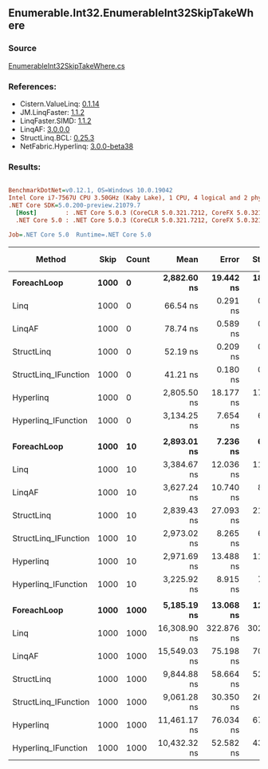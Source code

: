 ﻿## Enumerable.Int32.EnumerableInt32SkipTakeWhere

### Source
[EnumerableInt32SkipTakeWhere.cs](../LinqBenchmarks/Enumerable/Int32/EnumerableInt32SkipTakeWhere.cs)

### References:
- Cistern.ValueLinq: [0.1.14](https://www.nuget.org/packages/Cistern.ValueLinq/0.1.14)
- JM.LinqFaster: [1.1.2](https://www.nuget.org/packages/JM.LinqFaster/1.1.2)
- LinqFaster.SIMD: [1.1.2](https://www.nuget.org/packages/LinqFaster.SIMD/1.0.3)
- LinqAF: [3.0.0.0](https://www.nuget.org/packages/LinqAF/3.0.0.0)
- StructLinq.BCL: [0.25.3](https://www.nuget.org/packages/StructLinq.BCL/0.25.3)
- NetFabric.Hyperlinq: [3.0.0-beta38](https://www.nuget.org/packages/NetFabric.Hyperlinq/3.0.0-beta38)

### Results:
``` ini

BenchmarkDotNet=v0.12.1, OS=Windows 10.0.19042
Intel Core i7-7567U CPU 3.50GHz (Kaby Lake), 1 CPU, 4 logical and 2 physical cores
.NET Core SDK=5.0.200-preview.21079.7
  [Host]        : .NET Core 5.0.3 (CoreCLR 5.0.321.7212, CoreFX 5.0.321.7212), X64 RyuJIT
  .NET Core 5.0 : .NET Core 5.0.3 (CoreCLR 5.0.321.7212, CoreFX 5.0.321.7212), X64 RyuJIT

Job=.NET Core 5.0  Runtime=.NET Core 5.0  

```
|               Method | Skip | Count |         Mean |      Error |     StdDev | Ratio | RatioSD |  Gen 0 | Gen 1 | Gen 2 | Allocated |
|--------------------- |----- |------ |-------------:|-----------:|-----------:|------:|--------:|-------:|------:|------:|----------:|
|          **ForeachLoop** | **1000** |     **0** |  **2,882.60 ns** |  **19.442 ns** |  **18.186 ns** |  **1.00** |    **0.00** | **0.0191** |     **-** |     **-** |      **40 B** |
|                 Linq | 1000 |     0 |     66.54 ns |   0.291 ns |   0.243 ns |  0.02 |    0.00 | 0.0535 |     - |     - |     112 B |
|               LinqAF | 1000 |     0 |     78.74 ns |   0.589 ns |   0.522 ns |  0.03 |    0.00 |      - |     - |     - |         - |
|           StructLinq | 1000 |     0 |     52.19 ns |   0.209 ns |   0.164 ns |  0.02 |    0.00 | 0.0612 |     - |     - |     128 B |
| StructLinq_IFunction | 1000 |     0 |     41.21 ns |   0.180 ns |   0.160 ns |  0.01 |    0.00 | 0.0191 |     - |     - |      40 B |
|            Hyperlinq | 1000 |     0 |  2,805.50 ns |  18.177 ns |  17.003 ns |  0.97 |    0.01 | 0.0191 |     - |     - |      40 B |
|  Hyperlinq_IFunction | 1000 |     0 |  3,134.25 ns |   7.654 ns |   6.785 ns |  1.09 |    0.01 | 0.0191 |     - |     - |      40 B |
|                      |      |       |              |            |            |       |         |        |       |       |           |
|          **ForeachLoop** | **1000** |    **10** |  **2,893.01 ns** |   **7.236 ns** |   **6.769 ns** |  **1.00** |    **0.00** | **0.0191** |     **-** |     **-** |      **40 B** |
|                 Linq | 1000 |    10 |  3,384.67 ns |  12.036 ns |  11.259 ns |  1.17 |    0.00 | 0.0992 |     - |     - |     208 B |
|               LinqAF | 1000 |    10 |  3,627.24 ns |  10.740 ns |   8.968 ns |  1.25 |    0.00 | 0.0191 |     - |     - |      40 B |
|           StructLinq | 1000 |    10 |  2,839.43 ns |  27.093 ns |  21.152 ns |  0.98 |    0.01 | 0.0610 |     - |     - |     128 B |
| StructLinq_IFunction | 1000 |    10 |  2,973.02 ns |   8.265 ns |   6.902 ns |  1.03 |    0.00 | 0.0191 |     - |     - |      40 B |
|            Hyperlinq | 1000 |    10 |  2,971.69 ns |  13.488 ns |  11.957 ns |  1.03 |    0.00 | 0.0191 |     - |     - |      40 B |
|  Hyperlinq_IFunction | 1000 |    10 |  3,225.92 ns |   8.915 ns |   7.903 ns |  1.12 |    0.00 | 0.0191 |     - |     - |      40 B |
|                      |      |       |              |            |            |       |         |        |       |       |           |
|          **ForeachLoop** | **1000** |  **1000** |  **5,185.19 ns** |  **13.068 ns** |  **12.224 ns** |  **1.00** |    **0.00** | **0.0153** |     **-** |     **-** |      **40 B** |
|                 Linq | 1000 |  1000 | 16,308.90 ns | 322.876 ns | 302.018 ns |  3.15 |    0.06 | 0.0916 |     - |     - |     208 B |
|               LinqAF | 1000 |  1000 | 15,549.03 ns |  75.198 ns |  70.341 ns |  3.00 |    0.02 |      - |     - |     - |      40 B |
|           StructLinq | 1000 |  1000 |  9,844.88 ns |  58.664 ns |  52.004 ns |  1.90 |    0.01 | 0.0610 |     - |     - |     128 B |
| StructLinq_IFunction | 1000 |  1000 |  9,061.28 ns |  30.350 ns |  26.905 ns |  1.75 |    0.01 | 0.0153 |     - |     - |      40 B |
|            Hyperlinq | 1000 |  1000 | 11,461.17 ns |  76.034 ns |  67.402 ns |  2.21 |    0.01 | 0.0153 |     - |     - |      40 B |
|  Hyperlinq_IFunction | 1000 |  1000 | 10,432.32 ns |  52.582 ns |  43.909 ns |  2.01 |    0.01 | 0.0153 |     - |     - |      40 B |
